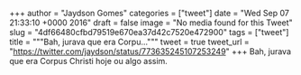 
+++
author = "Jaydson Gomes"
categories = ["tweet"]
date = "Wed Sep 07 21:33:10 +0000 2016"
draft = false
image = "No media found for this Tweet"
slug = "4df66480cfbd79519e670ea37d42c7520e472900"
tags = ["tweet"]
title = """Bah, jurava que era Corpu..."""
tweet = true
tweet_url = "https://twitter.com/jaydson/status/773635245107253249"
+++
Bah, jurava que era Corpus Christi hoje ou algo assim.
